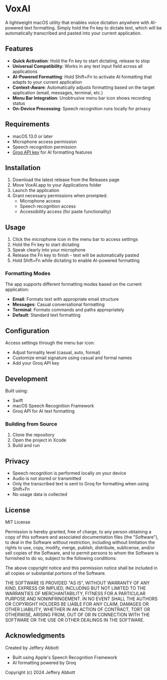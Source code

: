 # VoxAI

A lightweight macOS utility that enables voice dictation anywhere with AI-powered text formatting. Simply hold the Fn key to dictate text, which will be automatically transcribed and pasted into your current application.

## Features

- **Quick Activation**: Hold the Fn key to start dictating, release to stop
- **Universal Compatibility**: Works in any text input field across all applications
- **AI-Powered Formatting**: Hold Shift+Fn to activate AI formatting that adapts to your current application
- **Context-Aware**: Automatically adjusts formatting based on the target application (email, messages, terminal, etc.)
- **Menu Bar Integration**: Unobtrusive menu bar icon shows recording status
- **On-Device Processing**: Speech recognition runs locally for privacy

## Requirements

- macOS 13.0 or later
- Microphone access permission
- Speech recognition permission
- [Groq API key](https://groq.com) for AI formatting features

## Installation

1. Download the latest release from the Releases page
2. Move VoxAI.app to your Applications folder
3. Launch the application
4. Grant necessary permissions when prompted:
   - Microphone access
   - Speech recognition access
   - Accessibility access (for paste functionality)

## Usage

1. Click the microphone icon in the menu bar to access settings
2. Hold the Fn key to start dictating
3. Speak clearly into your microphone
4. Release the Fn key to finish - text will be automatically pasted
5. Hold Shift+Fn while dictating to enable AI-powered formatting

### Formatting Modes

The app supports different formatting modes based on the current application:
- **Email**: Formats text with appropriate email structure
- **Messages**: Casual conversational formatting
- **Terminal**: Formats commands and paths appropriately
- **Default**: Standard text formatting

## Configuration

Access settings through the menu bar icon:
- Adjust formality level (casual, auto, formal)
- Customize email signature using casual and formal names
- Add your Groq API key

## Development

Built using:
- Swift
- macOS Speech Recognition Framework
- Groq API for AI text formatting

### Building from Source

1. Clone the repository
2. Open the project in Xcode
3. Build and run

## Privacy

- Speech recognition is performed locally on your device
- Audio is not stored or transmitted
- Only the transcribed text is sent to Groq for formatting when using Shift+Fn
- No usage data is collected

## License

MIT License

Permission is hereby granted, free of charge, to any person obtaining a copy
of this software and associated documentation files (the "Software"), to deal
in the Software without restriction, including without limitation the rights
to use, copy, modify, merge, publish, distribute, sublicense, and/or sell
copies of the Software, and to permit persons to whom the Software is
furnished to do so, subject to the following conditions:

The above copyright notice and this permission notice shall be included in all
copies or substantial portions of the Software.

THE SOFTWARE IS PROVIDED "AS IS", WITHOUT WARRANTY OF ANY KIND, EXPRESS OR
IMPLIED, INCLUDING BUT NOT LIMITED TO THE WARRANTIES OF MERCHANTABILITY,
FITNESS FOR A PARTICULAR PURPOSE AND NONINFRINGEMENT. IN NO EVENT SHALL THE
AUTHORS OR COPYRIGHT HOLDERS BE LIABLE FOR ANY CLAIM, DAMAGES OR OTHER
LIABILITY, WHETHER IN AN ACTION OF CONTRACT, TORT OR OTHERWISE, ARISING FROM,
OUT OF OR IN CONNECTION WITH THE SOFTWARE OR THE USE OR OTHER DEALINGS IN THE
SOFTWARE.

## Acknowledgments

Created by Jeffery Abbott

- Built using Apple's Speech Recognition Framework
- AI formatting powered by Groq

Copyright (c) 2024 Jeffery Abbott
